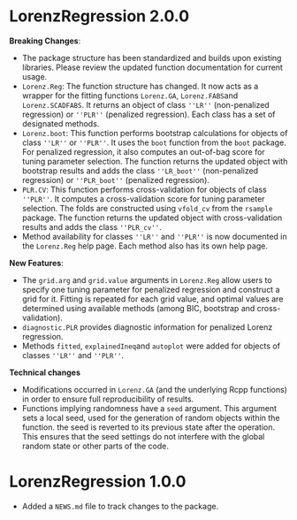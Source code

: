 # LorenzRegression 2.0.0

**Breaking Changes**:

* The package structure has been standardized and builds upon existing
    libraries. Please review the updated function documentation for
    current usage.
* `Lorenz.Reg`: The function structure has changed. It now acts as a
    wrapper for the fitting functions `Lorenz.GA`, `Lorenz.FABS`and
    `Lorenz.SCADFABS`. It returns an object of class `''LR''`
    (non-penalized regression) or `''PLR''` (penalized regression). Each
    class has a set of designated methods.
* `Lorenz.boot`: This function performs bootstrap calculations for
    objects of class `''LR''` or `''PLR''`. It uses the `boot` function
    from the `boot` package. For penalized regression, it also computes
    an out-of-bag score for tuning parameter selection. The function
    returns the updated object with bootstrap results and adds the class
    `''LR_boot''` (non-penalized regression) or `''PLR_boot''`
    (penalized regression).
* `PLR.CV`: This function performs cross-validation for objects of
    class `''PLR''`. It computes a cross-validation score for tuning
    parameter selection. The folds are constructed using `vfold_cv` from
    the `rsample` package. The function returns the updated object with
    cross-validation results and adds the class `''PLR_cv''`.
* Method availability for classes `''LR''` and `''PLR''` is now
    documented in the `Lorenz.Reg` help page. Each method also has its
    own help page.

**New Features**:

* The `grid.arg` and `grid.value` arguments in `Lorenz.Reg` allow
    users to specify one tuning parameter for penalized regression and
    construct a grid for it. Fitting is repeated for each grid value,
    and optimal values are determined using available methods (among
    BIC, bootstrap and cross-validation).
* `diagnostic.PLR` provides diagnostic information for penalized
    Lorenz regression.
* Methods `fitted`, `explainedIneq`and `autoplot` were added for objects of classes `''LR''` and `''PLR''`.

**Technical changes**

* Modifications occurred in `Lorenz.GA` (and the underlying Rcpp
    functions) in order to ensure full reproducibility of results.
* Functions implying randomness have a `seed` argument. This argument
    sets a local seed, used for the generation of random objects within
    the function. the seed is reverted to its previous state after the
    operation. This ensures that the seed settings do not interfere with
    the global random state or other parts of the code.

# LorenzRegression 1.0.0

* Added a `NEWS.md` file to track changes to the package.
